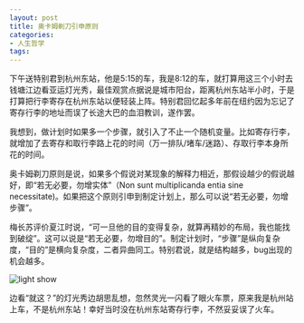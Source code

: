 ```yaml
---
layout: post
title: 奥卡姆剃刀引申原则
categories: 
- 人生哲学
tags:
---
```


下午送特别君到杭州东站，他是5:15的车，我是8:12的车，就打算用这三个小时去钱塘江边看亚运灯光秀，最佳观赏点据说是城市阳台，距离杭州东站半小时，于是打算把行李寄存在杭州东站以便轻装上阵。特别君回忆起多年前在纽约因为忘记了寄存行李的地址而误了长途大巴的血泪教训，遂作罢。

我想到，做计划时如果多一个步骤，就引入了不止一个随机变量。比如寄存行李，就增加了去寄存和取行李路上花的时间（万一排队/堵车/迷路）、存取行李本身所花的时间。

奥卡姆剃刀原则是说，如果多个假说对某现象的解释力相近，那假设越少的假说越好，即“若无必要，勿增实体”（Non sunt multiplicanda entia sine necessitate)。如果把这个原则引申到制定计划上，那么可以说“若无必要，勿增步骤”。

梅长苏评价夏江时说，“可一旦他的目的变得复杂，就算再精妙的布局，我也能找到破绽”。这可以说是“若无必要，勿增目的”。制定计划时，“步骤”是纵向复杂度，“目的”是横向复杂度，二者异曲同工。特别君说，就是结构越多，bug出现的机会越多。

![light show](/images/2023/10/light_show.jpg)

边看“就这？”的灯光秀边胡思乱想，忽然灵光一闪看了眼火车票，原来我是杭州站上车，不是杭州东站！幸好当时没在杭州东站寄存行李，不然妥妥误了火车。
